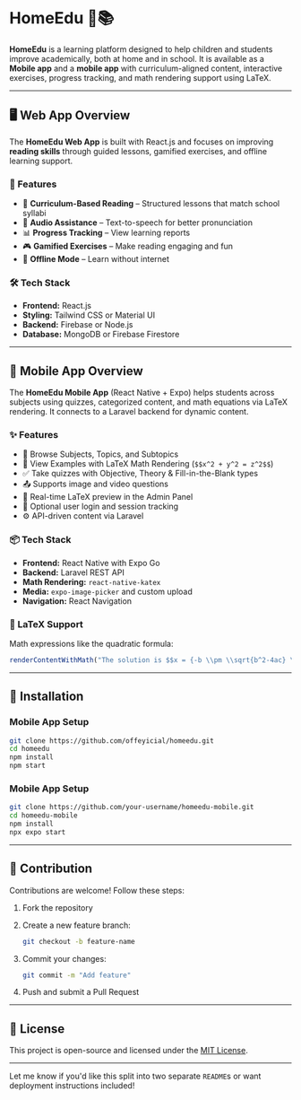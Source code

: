 # HomeEdu 🌟📚

**HomeEdu** is a learning platform designed to help children and students improve academically, both at home and in school. It is available as a **Mobile app** and a **mobile app** with curriculum-aligned content, interactive exercises, progress tracking, and math rendering support using LaTeX.

---

## 🖥 Web App Overview

The **HomeEdu Web App** is built with React.js and focuses on improving **reading skills** through guided lessons, gamified exercises, and offline learning support.

### 🌟 Features

* 📖 **Curriculum-Based Reading** – Structured lessons that match school syllabi
* 🎤 **Audio Assistance** – Text-to-speech for better pronunciation
* 📊 **Progress Tracking** – View learning reports
* 🎮 **Gamified Exercises** – Make reading engaging and fun
* 🔗 **Offline Mode** – Learn without internet

### 🛠 Tech Stack

* **Frontend:** React.js
* **Styling:** Tailwind CSS or Material UI
* **Backend:** Firebase or Node.js
* **Database:** MongoDB or Firebase Firestore

---

## 📱 Mobile App Overview

The **HomeEdu Mobile App** (React Native + Expo) helps students across subjects using quizzes, categorized content, and math equations via LaTeX rendering. It connects to a Laravel backend for dynamic content.

### ✨ Features

* 📘 Browse Subjects, Topics, and Subtopics
* 🧠 View Examples with LaTeX Math Rendering (`$$x^2 + y^2 = z^2$$`)
* ✅ Take quizzes with Objective, Theory & Fill-in-the-Blank types
* 📤 Supports image and video questions
* 💬 Real-time LaTeX preview in the Admin Panel
* 🔐 Optional user login and session tracking
* ⚙️ API-driven content via Laravel

### 📦 Tech Stack

* **Frontend:** React Native with Expo Go
* **Backend:** Laravel REST API
* **Math Rendering:** `react-native-katex`
* **Media:** `expo-image-picker` and custom upload
* **Navigation:** React Navigation

### 🧮 LaTeX Support

Math expressions like the quadratic formula:

```js
renderContentWithMath("The solution is $$x = {-b \\pm \\sqrt{b^2-4ac} \\over 2a}$$", styles.text)
```

---

## 🚀 Installation

### Mobile App Setup

```bash
git clone https://github.com/offeyicial/homeedu.git
cd homeedu
npm install
npm start
```

### Mobile App Setup

```bash
git clone https://github.com/your-username/homeedu-mobile.git
cd homeedu-mobile
npm install
npx expo start
```

---

## 🤝 Contribution

Contributions are welcome! Follow these steps:

1. Fork the repository
2. Create a new feature branch:

   ```bash
   git checkout -b feature-name
   ```
3. Commit your changes:

   ```bash
   git commit -m "Add feature"
   ```
4. Push and submit a Pull Request

---

## 📄 License

This project is open-source and licensed under the [MIT License](LICENSE).

---

Let me know if you'd like this split into two separate `README`s or want deployment instructions included!
